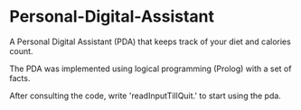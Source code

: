 # Personal-Digital-Assistant
A Personal Digital Assistant (PDA) that keeps track of your diet and calories count.

The PDA was implemented using logical programming (Prolog) with a set of facts.

After consulting the code, write 'readInputTillQuit.' to start using the pda.
